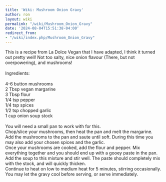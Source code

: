```yaml
---
title: 'Wiki: Mushroom Onion Gravy'
author: ron
layout: wiki
permalink: "/wiki/Mushroom_Onion_Gravy"
date: '2024-08-04T15:51:38-04:00'
redirect_from:
- "/wiki/index.php/Mushroom_Onion_Gravy"
---
```


This is a recipe from La Dolce Vegan that I have adapted, I think it turned out pretty well! Not too salty, nice onion flavour (There, but not overpowering), and mushrooms!\
\
Ingredients:\
\
4-6 button mushrooms\
2 Tbsp vegan margarine\
3 Tbsp flour\
1/4 tsp pepper\
1/4 tsp spices\
1/2 tsp chopped garlic\
1 cup onion soup stock\
\
You will need a small pan to work with for this.\
Chop/slice your mushrooms, then heat the pan and melt the margarine.\
Add the mushrooms to the pan and saute until soft. During this time you may also add your chosen spices and the garlic.\
Once your mushrooms are cooked, add the flour and pepper. Mix everything together and you should end up with a gooey paste in the pan.\
Add the soup to this mixture and stir well. The paste should completely mix with the stock, and will quickly thicken.\
Continue to heat on low to medium heat for 5 minutes, stirring occasionally. You may let the gravy cool before serving, or serve immediately.
